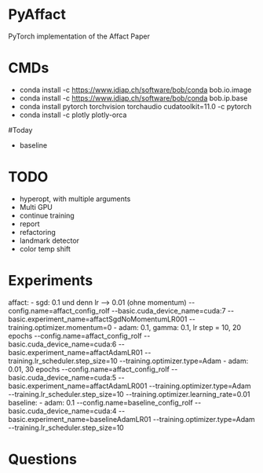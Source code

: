# PyAffact
PyTorch implementation of the Affact Paper

# CMDs
- conda install -c https://www.idiap.ch/software/bob/conda bob.io.image
- conda install -c https://www.idiap.ch/software/bob/conda bob.ip.base
- conda install pytorch torchvision torchaudio cudatoolkit=11.0 -c pytorch
- conda install -c plotly plotly-orca

#Today
- baseline

# TODO
- hyperopt, with multiple arguments
- Multi GPU
- continue training
- report
- refactoring
- landmark detector
- color temp shift

# Experiments
affact:
    - sgd: 0.1 und denn lr --> 0.01 (ohne momentum)
        --config.name=affact_config_rolf --basic.cuda_device_name=cuda:7 --basic.experiment_name=affactSgdNoMomentumLR001 --training.optimizer.momentum=0
    - adam: 0.1, gamma: 0.1, lr step = 10, 20 epochs
        --config.name=affact_config_rolf --basic.cuda_device_name=cuda:6 --basic.experiment_name=affactAdamLR01 --training.lr_scheduler.step_size=10 --training.optimizer.type=Adam
    - adam: 0.01, 30 epochs
        --config.name=affact_config_rolf --basic.cuda_device_name=cuda:5 --basic.experiment_name=affactAdamLR001 --training.optimizer.type=Adam --training.lr_scheduler.step_size=10 --training.optimizer.learning_rate=0.01
baseline:
    - adam: 0.1
        --config.name=baseline_config_rolf --basic.cuda_device_name=cuda:4 --basic.experiment_name=baselineAdamLR01 --training.optimizer.type=Adam --training.lr_scheduler.step_size=10


# Questions